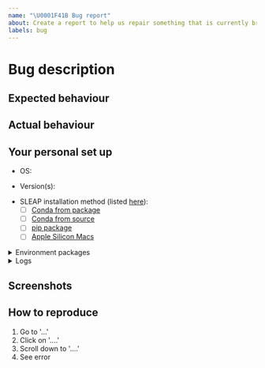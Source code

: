 ```yaml
---
name: "\U0001F41B Bug report"
about: Create a report to help us repair something that is currently broken
labels: bug
---
```


<!-- Thank you for contributing. These HTML comments will not render in the issue, but you can delete them once you've read them if you prefer! -->

# Bug description

<!-- Use this section to clearly and concisely describe the bug. -->

## Expected behaviour

<!-- Tell us what you thought would happen. -->

## Actual behaviour

<!-- Tell us what actually happens. -->

## Your personal set up

<!--
Tell us a little about the system you're using.
Please include information about how you installed.
 -->

- OS:
<!-- [e.g. ubuntu 20.04, macOS 11.0] -->
- Version(s):
<!-- e.g. [SLEAP v1.3.1, python 3.8] --->
- SLEAP installation method (listed [here](https://sleap.ai/installation.html#)):
  - [ ] [Conda from package](https://sleap.ai/installation.html#conda-package)
  - [ ] [Conda from source](https://sleap.ai/installation.html#conda-from-source)
  - [ ] [pip package](https://sleap.ai/installation.html#pip-package)
  - [ ] [Apple Silicon Macs](https://sleap.ai/installation.html#apple-silicon-macs)

<details><summary>Environment packages</summary>
<!-- For reproduction, it's useful to have the full environment. For example, the output of `pip freeze` or `conda list` --->

```
# paste output of `pip freeze` or `conda list` here
```

</details>

<details><summary>Logs</summary>
<!--
Please share any applicable terminal logs. optionally share output from sleap-diagnostic
-->

```
# paste relevant logs here, if any
```

</details>

## Screenshots

<!-- Provide any relevant screenshots -->

## How to reproduce

<!-- Use this section to describe the steps that a user would take to experience this bug. eg:-->

1. Go to '...'
2. Click on '....'
3. Scroll down to '....'
4. See error
